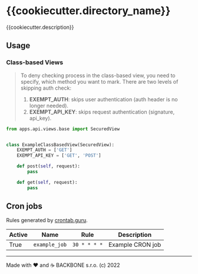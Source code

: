 # {{cookiecutter.directory_name}}

{{cookiecutter.description}}

## Usage

### Class-based Views

> To deny checking process in the class-based view, you need to specify, which method you want to mark.
> There are two levels of skipping auth check:
> 1. **EXEMPT_AUTH**: skips user authentication (auth header is no longer needed).
> 2. **EXEMPT_API_KEY**: skips request authentication (signature, api_key).

```python
from apps.api.views.base import SecuredView


class ExampleClassBasedView(SecuredView):
    EXEMPT_AUTH = ['GET']
    EXEMPT_API_KEY = ['GET', 'POST']

    def post(self, request):
        pass

    def get(self, request):
        pass
```

## Cron jobs

Rules generated by [crontab.guru](https://crontab.guru/).

| Active | Name                           | Rule          | Description                                               |
|--------|--------------------------------|---------------|-----------------------------------------------------------|
| True   | `example_job`                  | `30 * * * *`  | Example CRON job                                          |

---
Made with ❤️ and ☕️ BACKBONE s.r.o. (c) 2022
